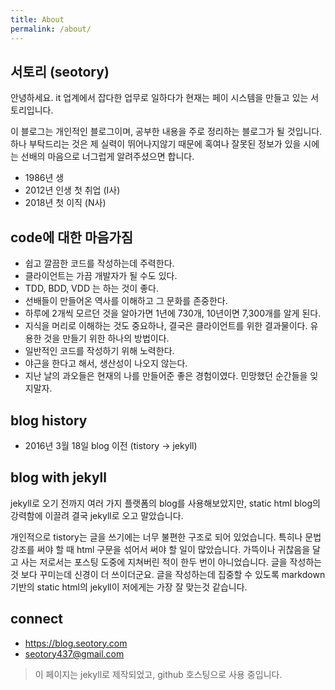 ```yaml
---
title: About
permalink: /about/
---
```


## 서토리 (seotory)

안녕하세요. it 업계에서 잡다한 업무로 일하다가 현재는 페이 시스템을 만들고 있는 서토리입니다.

이 블로그는 개인적인 블로그이며, 공부한 내용을 주로 정리하는 블로그가 될 것입니다. 하나 부탁드리는 것은 제 실력이 뛰어나지않기 때문에 혹여나 잘못된 정보가 있을 시에는 선배의 마음으로 너그럽게 알려주셨으면 합니다.

- 1986년 생
- 2012년 인생 첫 취업 (I사)
- 2018년 첫 이직 (N사)

## code에 대한 마음가짐

- 쉽고 깔끔한 코드를 작성하는데 주력한다.
- 클라이언트는 가끔 개발자가 될 수도 있다.
- TDD, BDD, VDD 는 하는 것이 좋다.
- 선배들이 만들어온 역사를 이해하고 그 문화를 존중한다.
- 하루에 2개씩 모르던 것을 알아가면 1년에 730개, 10년이면 7,300개를 알게 된다.
- 지식을 머리로 이해하는 것도 중요하나, 결국은 클라이언트를 위한 결과물이다. 유용한 것을 만들기 위한 하나의 방법이다.
- 일반적인 코드를 작성하기 위해 노력한다.
- 야근을 한다고 해서, 생산성이 나오지 않는다.
- 지난 날의 과오들은 현재의 나를 만들어준 좋은 경험이였다. 민망했던 순간들을 잊지말자.

## blog history

- 2016년 3월 18일 blog 이전 (tistory -> jekyll)

## blog with jekyll

jekyll로 오기 전까지 여러 가지 플랫폼의 blog를 사용해보았지만, static html blog의 강력함에 이끌려 결국 jekyll로 오고 말았습니다. 

개인적으로 tistory는 글을 쓰기에는 너무 불편한 구조로 되어 있었습니다. 특히나 문법강조를 써야 할 때 html 구문을 섞어서 써야 할 일이 많았습니다. 가뜩이나 귀찮음을 달고 사는 저로서는 포스팅 도중에 지쳐버린 적이 한두 번이 아니었습니다. 글을 작성하는 것 보다 꾸미는데 신경이 더 쓰이더군요. 글을 작성하는데 집중할 수 있도록 markdown 기반의 static html의 jekyll이 저에게는 가장 잘 맞는것 같습니다.

## connect

- https://blog.seotory.com
- seotory437@gmail.com

> 이 페이지는 jekyll로 제작되었고, github 호스팅으로 사용 중입니다.